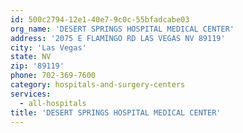 ```yaml
---
id: 500c2794-12e1-40e7-9c0c-55bfadcabe03
org_name: 'DESERT SPRINGS HOSPITAL MEDICAL CENTER'
address: '2075 E FLAMINGO RD LAS VEGAS NV 89119'
city: 'Las Vegas'
state: NV
zip: '89119'
phone: 702-369-7600
category: hospitals-and-surgery-centers
services:
  - all-hospitals
title: 'DESERT SPRINGS HOSPITAL MEDICAL CENTER'
---
```

